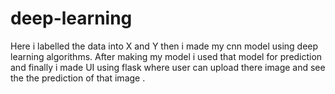 # deep-learning
Here i labelled the data into X and Y then i made my cnn model using deep learning algorithms. After making my model i used that model for prediction and finally i made  UI using flask where user can upload there image and see the the prediction of that image .
